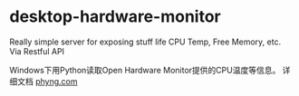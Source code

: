 desktop-hardware-monitor
========================

Really simple server for exposing stuff life CPU Temp, Free Memory, etc. Via Restful API

Windows下用Python读取Open Hardware Monitor提供的CPU温度等信息。
详细文档 [phyng.com](http://phyng.com/2013/12/10/how-to-use-python-read-cpu-temp-windows/)
